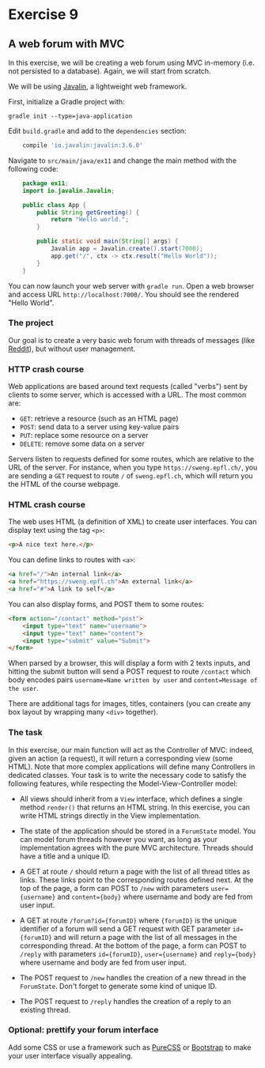 # Exercise 9

## A web forum with MVC

In this exercise, we will be creating a web forum using MVC in-memory (i.e. not persisted to a database). Again, we will start from scratch.

We will be using [Javalin](https://javalin.io/), a lightweight web framework.

First, initialize a Gradle project with:

`gradle init --type=java-application`

Edit `build.gradle` and add to the `dependencies` section:

```groovy
    compile 'io.javalin:javalin:3.6.0'
```

Navigate to `src/main/java/ex11` and change the main method with the following code:

```java
    package ex11;
    import io.javalin.Javalin;

    public class App {
        public String getGreeting() {
            return "Hello world.";
        }

        public static void main(String[] args) {
            Javalin app = Javalin.create().start(7000);
            app.get("/", ctx -> ctx.result("Hello World"));
        }
    }
```

You can now launch your web server with `gradle run`. Open a web browser and access URL `http://localhost:7000/`. You should see the rendered "Hello World".


### The project

Our goal is to create a very basic web forum with threads of messages (like [Reddit](https://reddit.com)), but without user management.

### HTTP crash course

Web applications are based around text requests (called "verbs") sent by clients to some server, which is accessed with a URL. The most common are:

- `GET`: retrieve a resource (such as an HTML page)
- `POST`: send data to a server using key-value pairs
- `PUT`: replace some resource on a server
- `DELETE`: remove some data on a server

Servers listen to requests defined for some routes, which are relative to the URL of the server. For instance, when you type `https://sweng.epfl.ch/`, you are sending a `GET` request to route `/` of `sweng.epfl.ch`, which will return you the HTML of the course webpage.

### HTML crash course

The web uses HTML (a definition of XML) to create user interfaces. You can display text using the tag `<p>`:

```html
<p>A nice text here.</p>
```

You can define links to routes with `<a>`:

```html
<a href="/">An internal link</a>
<a href="https://sweng.epfl.ch">An external link</a>
<a href="#">A link to self</a>
```

You can also display forms, and POST them to some routes:

```html
<form action="/contact" method="post">
    <input type="text" name="username">
    <input type="text" name="content">
    <input type="submit" value="Submit">
</form>
```

When parsed by a browser, this will display a form with 2 texts inputs, and hitting the submit button will send a POST request to route `/contact` which body encodes pairs `username=Name written by user` and `content=Message of the user`.

There are additional tags for images, titles, containers (you can create any box layout by wrapping many `<div>` together).

### The task

In this exercise, our main function will act as the Controller of MVC: indeed, given an action (a request), it will return a corresponding view (some HTML). Note that more complex applications will define many Controllers in dedicated classes. Your task is to write the necessary code to satisfy the following features, while respecting the Model-View-Controller model:

- All views should inherit from a `View` interface, which defines a single method `render()` that returns an HTML string. In this exercise, you can write HTML strings directly in the View implementation.

- The state of the application should be stored in a `ForumState` model. You can model forum threads however you want, as long as your implementation agrees with the pure MVC architecture. Threads should have a title and a unique ID.

- A GET at route `/` should return a page with the list of all thread titles as links. These links point to the corresponding routes defined next. At the top of the page, a form can POST to `/new` with parameters `user={username}` and `content={body}` where username and body are fed from user input.

- A GET at route `/forum?id={forumID}` where `{forumID}` is the unique identifier of a forum will send a GET request with GET parameter `id={forumID}` and will return a page with the list of all messages in the corresponding thread. At the bottom of the page, a form can POST to `/reply` with parameters `id={forumID}`, `user={username}` and `reply={body}` where username and body are fed from user input.

- The POST request to `/new` handles the creation of a new thread in the `ForumState`. Don't forget to generate some kind of unique ID.

- The POST request to `/reply` handles the creation of a reply to an existing thread.

### Optional: prettify your forum interface

Add some CSS or use a framework such as [PureCSS](https://purecss.io/) or [Bootstrap](https://getbootstrap.com/) to make your user interface visually appealing.